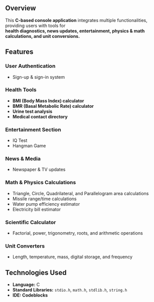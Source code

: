 ## Overview  
This **C-based console application** integrates multiple functionalities, providing users with tools for  
**health diagnostics, news updates, entertainment, physics & math calculations, and unit conversions.**

## Features  

### User Authentication  
- Sign-up & sign-in system  

### Health Tools  
- **BMI (Body Mass Index) calculator**  
- **BMR (Basal Metabolic Rate) calculator**  
- **Urine test analysis**  
- **Medical contact directory**  

### Entertainment Section  
- IQ Test  
- Hangman Game  

### News & Media  
- Newspaper & TV updates  

### Math & Physics Calculations  
- Triangle, Circle, Quadrilateral, and Parallelogram area calculations  
- Missile range/time calculations  
- Water pump efficiency estimator  
- Electricity bill estimator  

### Scientific Calculator  
- Factorial, power, trigonometry, roots, and arithmetic operations  

### Unit Converters  
- Length, temperature, mass, digital storage, and frequency  

## Technologies Used  
- **Language:** C  
- **Standard Libraries:** `stdio.h`, `math.h`, `stdlib.h`, `string.h`
- **IDE: Codeblocks**
